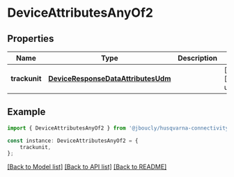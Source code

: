 # DeviceAttributesAnyOf2


## Properties

Name | Type | Description | Notes
------------ | ------------- | ------------- | -------------
**trackunit** | [**DeviceResponseDataAttributesUdm**](DeviceResponseDataAttributesUdm.md) |  | [optional] [default to undefined]

## Example

```typescript
import { DeviceAttributesAnyOf2 } from '@jboucly/husqvarna-connectivity-sdk';

const instance: DeviceAttributesAnyOf2 = {
    trackunit,
};
```

[[Back to Model list]](../README.md#documentation-for-models) [[Back to API list]](../README.md#documentation-for-api-endpoints) [[Back to README]](../README.md)
